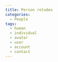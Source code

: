 ```yaml
---
title: Person rolodex
categories:
  - People
tags:
  - human
  - individual
  - avatar
  - user
  - account
  - contact
---
```


